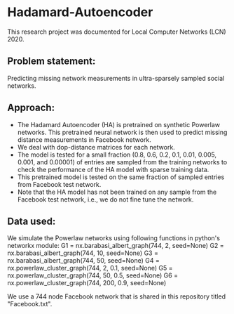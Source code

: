 # Hadamard-Autoencoder

This research project was documented for Local Computer Networks (LCN) 2020.


## Problem statement:
Predicting missing network measurements in ultra-sparsely sampled social networks.


## Approach:
* The Hadamard Autoencoder (HA) is pretrained on synthetic Powerlaw networks. This pretrained neural network is then used to predict missing distance measurements in Facebook network.
* We deal with dop-distance matrices for each network.
* The model is tested for a small fraction (0.8, 0.6, 0.2, 0.1, 0.01, 0.005, 0.001, and 0.00001) of entries are sampled from the training networks to check the performance of the HA model with sparse training data.
* This pretrained model is tested on the same fraction of sampled entries from Facebook test network. 
* Note that the HA model has not been trained on any sample from the Facebook test network, i.e., we do not fine tune the network.


## Data used:
We simulate the Powerlaw networks using following functions in python's networkx module:
G1 = nx.barabasi_albert_graph(744, 2, seed=None)
G2 = nx.barabasi_albert_graph(744, 10, seed=None)
G3 = nx.barabasi_albert_graph(744, 50, seed=None)
G4 = nx.powerlaw_cluster_graph(744, 2, 0.1, seed=None)
G5 = nx.powerlaw_cluster_graph(744, 50, 0.5, seed=None)
G6 = nx.powerlaw_cluster_graph(744, 200, 0.9, seed=None)

We use a 744 node Facebook network that is shared in this repository titled "Facebook.txt".
